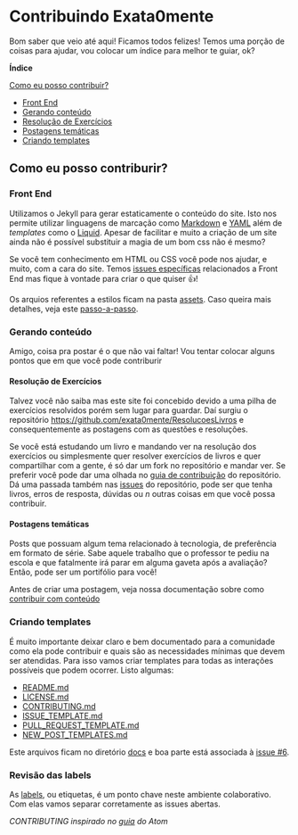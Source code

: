 # Contribuindo Exata0mente

Bom saber que veio até aqui! Ficamos todos felizes! Temos uma porção de coisas para ajudar, vou colocar um índice para melhor te guiar, ok?

**Índice**

[Como eu posso contribuir?](#como-eu-posso-contribuir)
* [Front End](front-end)
* [Gerando conteúdo](#gerando-conteúdo)
 * [Resolução de Exercícios](#resolução-de-exercícios)
 * [Postagens temáticas](#postagens-temáticas)
* [Criando templates](#criando-templates)


## Como eu posso contriburir?
### Front End

Utilizamos o Jekyll para gerar estaticamente o conteúdo do site. Isto nos permite utilizar linguagens de marcação como [Markdown](https://daringfireball.net/projects/markdown/) e [YAML](https://yaml.org/) além de *templates* como o [Liquid](https://shopify.github.io/liquid/). Apesar de facilitar e muito a criação de um site ainda não é possível substituir a magia de um bom css não é mesmo?

Se você tem conhecimento em HTML ou CSS você pode nos ajudar, e muito, com a cara do site. Temos [issues específicas](https://github.com/exata0mente/exata0mente.github.io/labels/frontend) relacionados a Front End mas fique à vontade para criar o que quiser :thumbsup:!

Os arquios referentes a estilos ficam na pasta [assets](assets/). Caso queira mais detalhes, veja este [passo-a-passo](https://jekyllrb.com/docs/step-by-step/07-assets/).

### Gerando conteúdo

Amigo, coisa pra postar é o que não vai faltar! Vou tentar colocar alguns pontos que em que você pode contriburir

#### Resolução de Exercícios

Talvez você não saiba mas este site foi concebido devido a uma pilha de exercícios resolvidos porém sem lugar para guardar. Daí surgiu o repositório https://github.com/exata0mente/ResolucoesLivros e consequentemente as postagens com as questões e resoluções.

Se você está estudando um livro e mandando ver na resolução dos exercícios ou simplesmente quer resolver exercícios de livros e quer compartilhar com a gente, é só dar um fork no repositório e mandar ver. Se preferir você pode dar uma olhada no [guia de contribuição](https://github.com/exata0mente/ResolucoesLivros/blob/master/CONTRIBUTING.md) do repositório. Dá uma passada também nas [issues](https://github.com/exata0mente/ResolucoesLivros/issues) do repositório, pode ser que tenha livros, erros de resposta, dúvidas ou *n* outras coisas em que você possa contribuir.

#### Postagens temáticas

Posts que possuam algum tema relacionado à tecnologia, de preferência em formato de série. Sabe aquele trabalho que o professor te pediu na escola e que fatalmente irá parar em alguma gaveta após a avaliação? Então, pode ser um portifólio para você!

Antes de criar uma postagem, veja nossa documentação sobre como [contribuir com conteúdo]()

### Criando templates

É muito importante deixar claro e bem documentado para a comunidade como ela pode contribuir e quais são as necessidades mínimas que devem ser atendidas. Para isso vamos criar templates para todas as interações possíveis que podem ocorrer. Listo algumas:

- [README.md](README.md)
- [LICENSE.md](LICENSE.md)
- [CONTRIBUTING.md](CONTRIBUTING.md)
- [ISSUE_TEMPLATE.md](ISSUE_TEMPLATE.md)
- [PULL_REQUEST_TEMPLATE.md](PULL_REQUEST_TEMPLATE.md)
- [NEW_POST_TEMPLATES.md](NEW_POST_TEMPLATES.md)

Este arquivos ficam no diretório [docs](docs/) e boa parte está associada à [issue #6](https://github.com/exata0mente/exata0mente.github.io/issues/6).

### Revisão das labels

As [labels](https://github.com/exata0mente/exata0mente.github.io/labels), ou etiquetas, é um ponto chave neste ambiente colaborativo. Com elas vamos separar corretamente as issues abertas.


*CONTRIBUTING inspirado no [guia](https://github.com/training-center/training-center.github.io/blob/master/CONTRIBUTING.md) do Atom*
